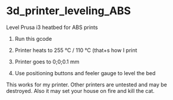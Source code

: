 # 3d_printer_leveling_ABS
Level Prusa i3 heatbed for ABS prints

1) Run this gcode

2) Printer heats to 255 °C / 110 °C (that+s how I print

3) Printer goes to 0;0;0.1 mm

4) Use positioning buttons and feeler gauge to level the bed

This works for my printer. Other printers are untested and may be destroyed. Also it may set your house on fire and kill the cat.
